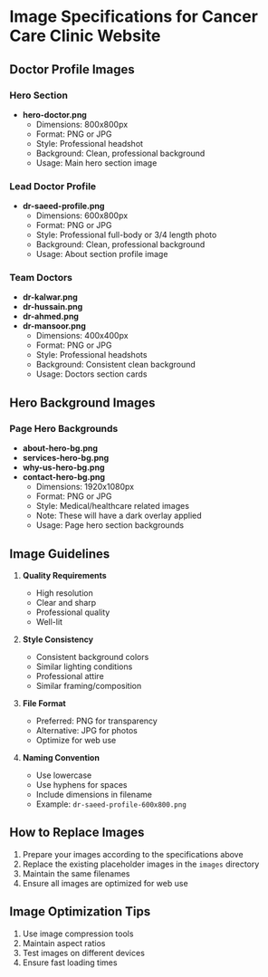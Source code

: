 # Image Specifications for Cancer Care Clinic Website

## Doctor Profile Images

### Hero Section
- **hero-doctor.png**
  - Dimensions: 800x800px
  - Format: PNG or JPG
  - Style: Professional headshot
  - Background: Clean, professional background
  - Usage: Main hero section image

### Lead Doctor Profile
- **dr-saeed-profile.png**
  - Dimensions: 600x800px
  - Format: PNG or JPG
  - Style: Professional full-body or 3/4 length photo
  - Background: Clean, professional background
  - Usage: About section profile image

### Team Doctors
- **dr-kalwar.png**
- **dr-hussain.png**
- **dr-ahmed.png**
- **dr-mansoor.png**
  - Dimensions: 400x400px
  - Format: PNG or JPG
  - Style: Professional headshots
  - Background: Consistent clean background
  - Usage: Doctors section cards

## Hero Background Images

### Page Hero Backgrounds
- **about-hero-bg.png**
- **services-hero-bg.png**
- **why-us-hero-bg.png**
- **contact-hero-bg.png**
  - Dimensions: 1920x1080px
  - Format: PNG or JPG
  - Style: Medical/healthcare related images
  - Note: These will have a dark overlay applied
  - Usage: Page hero section backgrounds

## Image Guidelines

1. **Quality Requirements**
   - High resolution
   - Clear and sharp
   - Professional quality
   - Well-lit

2. **Style Consistency**
   - Consistent background colors
   - Similar lighting conditions
   - Professional attire
   - Similar framing/composition

3. **File Format**
   - Preferred: PNG for transparency
   - Alternative: JPG for photos
   - Optimize for web use

4. **Naming Convention**
   - Use lowercase
   - Use hyphens for spaces
   - Include dimensions in filename
   - Example: `dr-saeed-profile-600x800.png`

## How to Replace Images

1. Prepare your images according to the specifications above
2. Replace the existing placeholder images in the `images` directory
3. Maintain the same filenames
4. Ensure all images are optimized for web use

## Image Optimization Tips

1. Use image compression tools
2. Maintain aspect ratios
3. Test images on different devices
4. Ensure fast loading times 